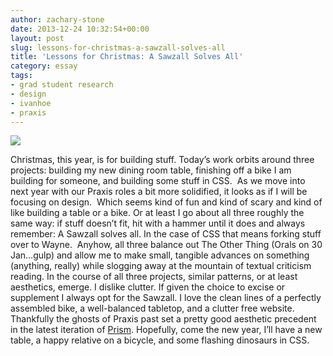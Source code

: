 ```yaml
---
author: zachary-stone
date: 2013-12-24 10:32:54+00:00
layout: post
slug: lessons-for-christmas-a-sawzall-solves-all
title: 'Lessons for Christmas: A Sawzall Solves All'
category: essay
tags:
- grad student research
- design
- ivanhoe
- praxis
---
```


[![](http://i21.geccdn.net/site/images/n-picgroup/DWA_DCS380B.jpg)](http://i21.geccdn.net/site/images/n-picgroup/DWA_DCS380B.jpg)

Christmas, this year, is for building stuff. Today’s work orbits around three projects: building my new dining room table, finishing off a bike I am building for someone, and building some stuff in CSS.  <!-- more -->As we move into next year with our Praxis roles a bit more solidified, it looks as if I will be focusing on design.  Which seems kind of fun and kind of scary and kind of like building a table or a bike. Or at least I go about all three roughly the same way: if stuff doesn’t fit, hit with a hammer until it does and always remember: A Sawzall solves all. In the case of CSS that means forking stuff over to Wayne.  Anyhow, all three balance out The Other Thing (Orals on 30 Jan…gulp) and allow me to make small, tangible advances on something (anything, really) while slogging away at the mountain of textual criticism reading. In the course of all three projects, similar patterns, or at least aesthetics, emerge. I dislike clutter. If given the choice to excise or supplement I always opt for the Sawzall. I love the clean lines of a perfectly assembled bike, a well-balanced tabletop, and a clutter free website.  Thankfully the ghosts of Praxis past set a pretty good aesthetic precedent in the latest iteration of [Prism](http://prism.scholarslab.org/pages/index?locale=en). Hopefully, come the new year, I’ll have a new table, a happy relative on a bicycle, and some flashing dinosaurs in CSS.
